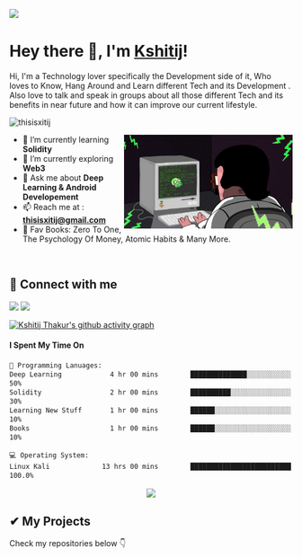![](https://raw.githubusercontent.com/halfrost/halfrost/master/icons/header_.png)
# Hey there 👋, I'm [Kshitij](https://thisisxitij.github.io/)!

Hi, I'm a Technology lover specifically the Development side of it, Who loves to Know, Hang Around and Learn different Tech and its Development . Also love to talk and speak in groups about all those different Tech and its benefits in near future and how it can improve our current lifestyle.
<br>
<p align="left"> <img src="https://komarev.com/ghpvc/?username=thisisxitij&label=Profile%20views&color=32CD32&style=flat" alt="thisisxitij" /> </p>

<img align="right" width="300" src="https://github.com/thisisxitij/thisisxitij/blob/main/giphy.gif" alt="thisisxitij" />

- 🌱 I’m currently learning <b>Solidity</b>
- 🔭 I’m currently exploring <b>Web3</b>
- 💬 Ask me about **Deep Learning & Android Developement**
- 📫 Reach me at : **thisisxitij@gmail.com**
- 🧠 Fav Books: Zero To One, The Psychology Of Money, Atomic Habits & Many More.

<br/>

## 🤝 Connect with me

[<img src="https://img.shields.io/badge/linkedin-%230077B5.svg?&style=for-the-badge&logo=linkedin&logoColor=white">](https://www.linkedin.com/in/thisisxitij/)
[<img src="https://img.shields.io/badge/Twitter-1DA1F2?style=for-the-badge&logo=twitter&logoColor=white">](https://twitter.com/thisisxitij)

[![Kshitij Thakur's github activity graph](https://activity-graph.herokuapp.com/graph?username=thisisxitij&theme=react-dark)](https://github.com/thisisxitij/github-readme-activity-graph)

#### I Spent My Time On
```text
💬 Programming Lanuages:
Deep Learning            4 hr 00 mins        ██████████████░░░░░░░░░░░   50% 
Solidity                 2 hr 00 mins        ██████████░░░░░░░░░░░░░░░   30% 
Learning New Stuff       1 hr 00 mins        ██████░░░░░░░░░░░░░░░░░░░   10% 
Books                    1 hr 00 mins        ██████░░░░░░░░░░░░░░░░░░░   10%

💻 Operating System:
Linux Kali             13 hrs 00 mins        █████████████████████████   100.0%
```

<p align=center >
<img align="center" src="http://github-readme-streak-stats.herokuapp.com?user=thisisxitij&theme=react" />
</p>

## ✔ My Projects
<p>
Check my repositories below 👇
</p>
</div>
